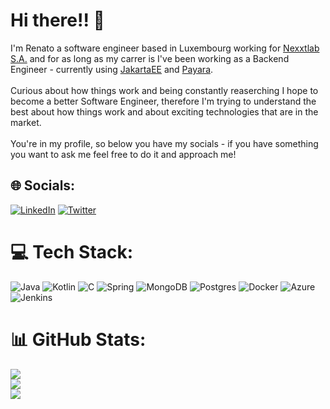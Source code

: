 # Hi there!! 🖖
I'm Renato a software engineer based in Luxembourg working for [Nexxtlab S.A.](https://www.nexxtlab.lu/) and for as long as my carrer is I've been working as a Backend Engineer - currently using [JakartaEE](https://jakarta.ee/) and [Payara](https://www.payara.fish/).<br><br>Curious about how things work and being constantly reaserching I hope to become a better Software Engineer, therefore I'm trying to understand the best about how things work and about exciting technologies that are in the market.<br><br>You're in my profile, so below you have my socials - if you have something you want to ask me feel free to do it and approach me!<br>


## 🌐 Socials:
[![LinkedIn](https://img.shields.io/badge/LinkedIn-%230077B5.svg?logo=linkedin&logoColor=white)](https://linkedin.com/in/renatompf) [![Twitter](https://img.shields.io/badge/Twitter-%231DA1F2.svg?logo=Twitter&logoColor=white)](https://twitter.com/renatompf) 

# 💻 Tech Stack:
![Java](https://img.shields.io/badge/java-%23ED8B00.svg?style=for-the-badge&logo=java&logoColor=white) ![Kotlin](https://img.shields.io/badge/kotlin-%230095D5.svg?style=for-the-badge&logo=kotlin&logoColor=white) ![C](https://img.shields.io/badge/c-%2300599C.svg?style=for-the-badge&logo=c&logoColor=white) ![Spring](https://img.shields.io/badge/spring-%236DB33F.svg?style=for-the-badge&logo=spring&logoColor=white) ![MongoDB](https://img.shields.io/badge/MongoDB-%234ea94b.svg?style=for-the-badge&logo=mongodb&logoColor=white) ![Postgres](https://img.shields.io/badge/postgres-%23316192.svg?style=for-the-badge&logo=postgresql&logoColor=white) ![Docker](https://img.shields.io/badge/docker-%230db7ed.svg?style=for-the-badge&logo=docker&logoColor=white) ![Azure](https://img.shields.io/badge/azure-%230072C6.svg?style=for-the-badge&logo=azure-devops&logoColor=white) ![Jenkins](https://img.shields.io/badge/jenkins-%232C5263.svg?style=for-the-badge&logo=jenkins&logoColor=white)

# 📊 GitHub Stats:
![](https://github-readme-stats.vercel.app/api?username=renatompf&theme=dark&hide_border=false&include_all_commits=false&count_private=false)<br/>
![](https://github-readme-streak-stats.herokuapp.com/?user=renatompf&theme=dark&hide_border=false)<br/>
![](https://github-readme-stats.vercel.app/api/top-langs/?username=renatompf&theme=dark&hide_border=false&include_all_commits=false&count_private=false&layout=compact)



<!-- Proudly created with GPRM ( https://gprm.itsvg.in ) -->
